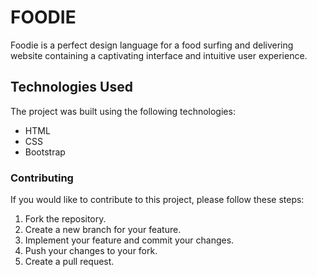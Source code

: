 # FOODIE
Foodie is a perfect design language for a food surfing and delivering website containing a captivating interface and intuitive user experience.

## Technologies Used
The project was built using the following technologies:
- HTML
- CSS
- Bootstrap

### Contributing
If you would like to contribute to this project, please follow these steps:
1. Fork the repository.
2. Create a new branch for your feature.
3. Implement your feature and commit your changes.
4. Push your changes to your fork.
5. Create a pull request.
